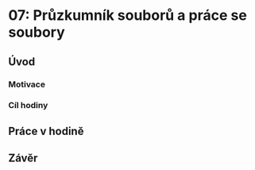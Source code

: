 # 07: Průzkumník souborů a práce se soubory

## Úvod

### Motivace

### Cíl hodiny

## Práce v hodině

## Závěr
